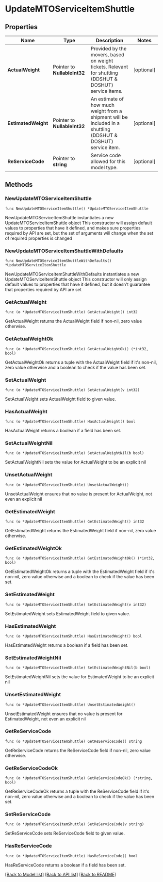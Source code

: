 # UpdateMTOServiceItemShuttle

## Properties

Name | Type | Description | Notes
------------ | ------------- | ------------- | -------------
**ActualWeight** | Pointer to **NullableInt32** | Provided by the movers, based on weight tickets. Relevant for shuttling (DDSHUT &amp; DOSHUT) service items. | [optional] 
**EstimatedWeight** | Pointer to **NullableInt32** | An estimate of how much weight from a shipment will be included in a shuttling (DDSHUT &amp; DOSHUT) service item. | [optional] 
**ReServiceCode** | Pointer to **string** | Service code allowed for this model type. | [optional] 

## Methods

### NewUpdateMTOServiceItemShuttle

`func NewUpdateMTOServiceItemShuttle() *UpdateMTOServiceItemShuttle`

NewUpdateMTOServiceItemShuttle instantiates a new UpdateMTOServiceItemShuttle object
This constructor will assign default values to properties that have it defined,
and makes sure properties required by API are set, but the set of arguments
will change when the set of required properties is changed

### NewUpdateMTOServiceItemShuttleWithDefaults

`func NewUpdateMTOServiceItemShuttleWithDefaults() *UpdateMTOServiceItemShuttle`

NewUpdateMTOServiceItemShuttleWithDefaults instantiates a new UpdateMTOServiceItemShuttle object
This constructor will only assign default values to properties that have it defined,
but it doesn't guarantee that properties required by API are set

### GetActualWeight

`func (o *UpdateMTOServiceItemShuttle) GetActualWeight() int32`

GetActualWeight returns the ActualWeight field if non-nil, zero value otherwise.

### GetActualWeightOk

`func (o *UpdateMTOServiceItemShuttle) GetActualWeightOk() (*int32, bool)`

GetActualWeightOk returns a tuple with the ActualWeight field if it's non-nil, zero value otherwise
and a boolean to check if the value has been set.

### SetActualWeight

`func (o *UpdateMTOServiceItemShuttle) SetActualWeight(v int32)`

SetActualWeight sets ActualWeight field to given value.

### HasActualWeight

`func (o *UpdateMTOServiceItemShuttle) HasActualWeight() bool`

HasActualWeight returns a boolean if a field has been set.

### SetActualWeightNil

`func (o *UpdateMTOServiceItemShuttle) SetActualWeightNil(b bool)`

 SetActualWeightNil sets the value for ActualWeight to be an explicit nil

### UnsetActualWeight
`func (o *UpdateMTOServiceItemShuttle) UnsetActualWeight()`

UnsetActualWeight ensures that no value is present for ActualWeight, not even an explicit nil
### GetEstimatedWeight

`func (o *UpdateMTOServiceItemShuttle) GetEstimatedWeight() int32`

GetEstimatedWeight returns the EstimatedWeight field if non-nil, zero value otherwise.

### GetEstimatedWeightOk

`func (o *UpdateMTOServiceItemShuttle) GetEstimatedWeightOk() (*int32, bool)`

GetEstimatedWeightOk returns a tuple with the EstimatedWeight field if it's non-nil, zero value otherwise
and a boolean to check if the value has been set.

### SetEstimatedWeight

`func (o *UpdateMTOServiceItemShuttle) SetEstimatedWeight(v int32)`

SetEstimatedWeight sets EstimatedWeight field to given value.

### HasEstimatedWeight

`func (o *UpdateMTOServiceItemShuttle) HasEstimatedWeight() bool`

HasEstimatedWeight returns a boolean if a field has been set.

### SetEstimatedWeightNil

`func (o *UpdateMTOServiceItemShuttle) SetEstimatedWeightNil(b bool)`

 SetEstimatedWeightNil sets the value for EstimatedWeight to be an explicit nil

### UnsetEstimatedWeight
`func (o *UpdateMTOServiceItemShuttle) UnsetEstimatedWeight()`

UnsetEstimatedWeight ensures that no value is present for EstimatedWeight, not even an explicit nil
### GetReServiceCode

`func (o *UpdateMTOServiceItemShuttle) GetReServiceCode() string`

GetReServiceCode returns the ReServiceCode field if non-nil, zero value otherwise.

### GetReServiceCodeOk

`func (o *UpdateMTOServiceItemShuttle) GetReServiceCodeOk() (*string, bool)`

GetReServiceCodeOk returns a tuple with the ReServiceCode field if it's non-nil, zero value otherwise
and a boolean to check if the value has been set.

### SetReServiceCode

`func (o *UpdateMTOServiceItemShuttle) SetReServiceCode(v string)`

SetReServiceCode sets ReServiceCode field to given value.

### HasReServiceCode

`func (o *UpdateMTOServiceItemShuttle) HasReServiceCode() bool`

HasReServiceCode returns a boolean if a field has been set.


[[Back to Model list]](../README.md#documentation-for-models) [[Back to API list]](../README.md#documentation-for-api-endpoints) [[Back to README]](../README.md)


